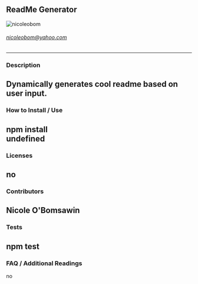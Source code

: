 
## ReadMe Generator
![nicoleobom](https://github.com/nicoleobom.png?size=150)<br />
###### nicoleobom@yahoo.com
---
### Description <br />
Dynamically generates cool readme based on user input.
---
### How to Install / Use <br />
npm install <br />
undefined
---
### Licenses <br />
no
---
### Contributors <br />
Nicole O'Bomsawin
---
### Tests <br />
npm test
---
### FAQ / Additional Readings <br />
no
                